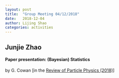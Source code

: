 ```yaml
---
layout: post
title:  "Group Meeting 04/12/2018"
date:   2018-12-04
author: Lijing Shao
categories: activities
---
```


## Junjie Zhao

#### Paper presentation: (Bayesian) Statistics 

by G. Cowan [in the [Review of Particle Physics
(2018)](http://pdg.lbl.gov/2018/reviews/rpp2018-rev-statistics.pdf)]

